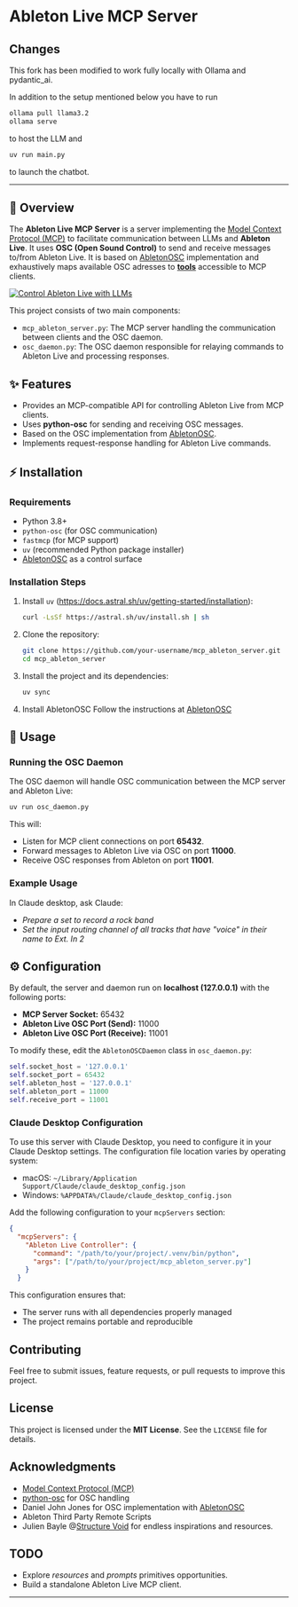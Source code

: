 # Ableton Live MCP Server

## Changes

This fork has been modified to work fully locally with Ollama and pydantic_ai.

In addition to the setup mentioned below you have to run

```bash
ollama pull llama3.2
ollama serve
```

to host the LLM and


```python
uv run main.py
```

to launch the chatbot.


--------


## 📌 Overview

The **Ableton Live MCP Server** is a server implementing the
[Model Context Protocol (MCP)](https://modelcontextprotocol.io) to facilitate
communication between LLMs and **Ableton Live**. It uses **OSC (Open Sound
Control)** to send and receive messages to/from Ableton Live. It is based on
[AbletonOSC](https://github.com/ideoforms/AbletonOSC) implementation and
exhaustively maps available OSC adresses to
[**tools**](https://modelcontextprotocol.io/docs/concepts/tools) accessible to
MCP clients.

[![Control Ableton Live with LLMs](https://img.youtube.com/vi/12MzsQ3V7cs/hqdefault.jpg)](https://www.youtube.com/watch?v=12MzsQ3V7cs)

This project consists of two main components:

- `mcp_ableton_server.py`: The MCP server handling the communication between
  clients and the OSC daemon.
- `osc_daemon.py`: The OSC daemon responsible for relaying commands to Ableton
  Live and processing responses.

## ✨ Features

- Provides an MCP-compatible API for controlling Ableton Live from MCP clients.
- Uses **python-osc** for sending and receiving OSC messages.
- Based on the OSC implementation from
  [AbletonOSC](https://github.com/ideoforms/AbletonOSC).
- Implements request-response handling for Ableton Live commands.

## ⚡ Installation

### Requirements

- Python 3.8+
- `python-osc` (for OSC communication)
- `fastmcp` (for MCP support)
- `uv` (recommended Python package installer)
- [AbletonOSC](https://github.com/ideoforms/AbletonOSC) as a control surface

### Installation Steps

1. Install `uv` (https://docs.astral.sh/uv/getting-started/installation):

   ```bash
   curl -LsSf https://astral.sh/uv/install.sh | sh
   ```

2. Clone the repository:

   ```bash
   git clone https://github.com/your-username/mcp_ableton_server.git
   cd mcp_ableton_server
   ```

3. Install the project and its dependencies:

   ```bash
   uv sync
   ```

4. Install AbletonOSC Follow the instructions at
   [AbletonOSC](https://github.com/ideoforms/AbletonOSC)

## 🚀 Usage

### Running the OSC Daemon

The OSC daemon will handle OSC communication between the MCP server and Ableton
Live:

```bash
uv run osc_daemon.py
```

This will:

- Listen for MCP client connections on port **65432**.
- Forward messages to Ableton Live via OSC on port **11000**.
- Receive OSC responses from Ableton on port **11001**.

### Example Usage

In Claude desktop, ask Claude:

- _Prepare a set to record a rock band_
- _Set the input routing channel of all tracks that have "voice" in their name
  to Ext. In 2_

## ⚙️ Configuration

By default, the server and daemon run on **localhost (127.0.0.1)** with the
following ports:

- **MCP Server Socket:** 65432
- **Ableton Live OSC Port (Send):** 11000
- **Ableton Live OSC Port (Receive):** 11001

To modify these, edit the `AbletonOSCDaemon` class in `osc_daemon.py`:

```python
self.socket_host = '127.0.0.1'
self.socket_port = 65432
self.ableton_host = '127.0.0.1'
self.ableton_port = 11000
self.receive_port = 11001
```

### Claude Desktop Configuration

To use this server with Claude Desktop, you need to configure it in your Claude
Desktop settings. The configuration file location varies by operating system:

- macOS: `~/Library/Application Support/Claude/claude_desktop_config.json`
- Windows: `%APPDATA%/Claude/claude_desktop_config.json`

Add the following configuration to your `mcpServers` section:

```json
{
  "mcpServers": {
    "Ableton Live Controller": {
      "command": "/path/to/your/project/.venv/bin/python",
      "args": ["/path/to/your/project/mcp_ableton_server.py"]
    }
  }
```

This configuration ensures that:

- The server runs with all dependencies properly managed
- The project remains portable and reproducible

## Contributing

Feel free to submit issues, feature requests, or pull requests to improve this
project.

## License

This project is licensed under the **MIT License**. See the `LICENSE` file for
details.

## Acknowledgments

- [Model Context Protocol (MCP)](https://modelcontextprotocol.io)
- [python-osc](https://github.com/attwad/python-osc) for OSC handling
- Daniel John Jones for OSC implementation with
  [AbletonOSC](https://github.com/ideoforms/AbletonOSC)
- Ableton Third Party Remote Scripts
- Julien Bayle @[Structure Void](https://structure-void.com/) for endless
  inspirations and resources.

## TODO

- Explore _resources_ and _prompts_ primitives opportunities.
- Build a standalone Ableton Live MCP client.

---
